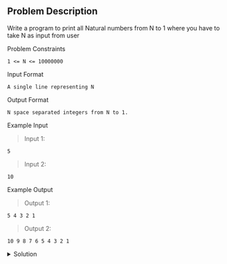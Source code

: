## Problem Description

Write a program to print all Natural numbers from N to 1 where you have to take N as input from user


Problem Constraints
```
1 <= N <= 10000000
```


Input Format
```
A single line representing N
```


Output Format
```
N space separated integers from N to 1.
```


Example Input

>Input 1:
```
5
```

>Input 2:
```
10
```

Example Output

>Output 1:
```
5 4 3 2 1 
```

>Output 2:
```
10 9 8 7 6 5 4 3 2 1 
```

<details>
  <summary>Solution</summary>
    Solution is not yet added!